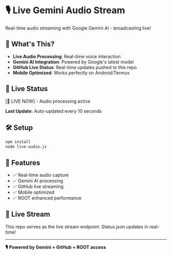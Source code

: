 # 🎙️ Live Gemini Audio Stream

Real-time audio streaming with Google Gemini AI - broadcasting live!

## 🚀 What's This?

- **Live Audio Processing**: Real-time voice interaction
- **Gemini AI Integration**: Powered by Google's latest model
- **GitHub Live Status**: Real-time updates pushed to this repo
- **Mobile Optimized**: Works perfectly on Android/Termux

## 📡 Live Status

[🔴 LIVE NOW] - Audio processing active

**Last Update**: Auto-updated every 10 seconds

## 🛠️ Setup

```bash
npm install
node live-audio.js
```

## 🎯 Features

- ✅ Real-time audio capture
- ✅ Gemini AI processing
- ✅ GitHub live streaming
- ✅ Mobile optimized
- ✅ ROOT enhanced performance

## 🔗 Live Stream

This repo serves as the live stream endpoint. Status.json updates in real-time!

---

**🎙️ Powered by Gemini + GitHub + ROOT access**